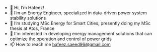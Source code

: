 - 👋 Hi, I’m Hafeez!
- 👀 I’m an Energy Engineer, specialized in data-driven power system stability solutions  
- 🌱 I’m studying MSc Energy for Smart Cities, presently doing my MSc thesis at Atos, France
- 💞️ I'm interested in developing energy management solutions that can  optimize the operation and control of power grids 
- 📫 How to reach me hafeez.saeed96@gmail.com

<!---
hafeezSaeed96/hafeezSaeed96 is a ✨ special ✨ repository because its `README.md` (this file) appears on your GitHub profile.
You can click the Preview link to take a look at your changes.
--->
